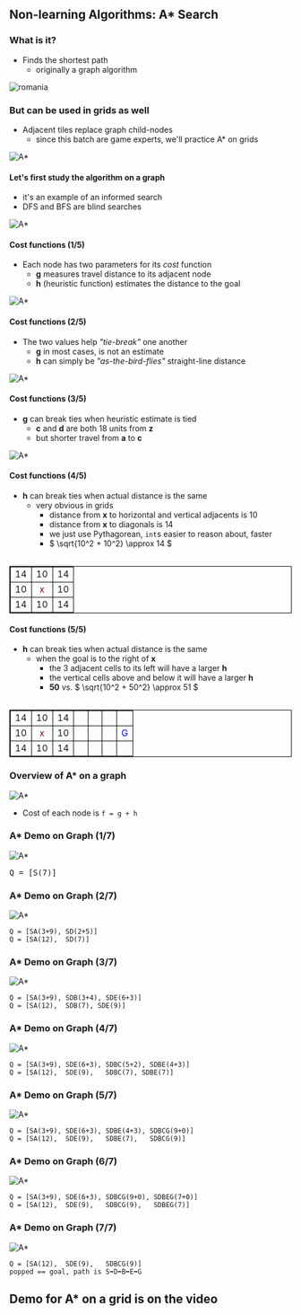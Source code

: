 Non-learning Algorithms:  A* Search
-----------------------------------



### What is it?

* Finds the shortest path
  - originally a graph algorithm

![romania](images/romania.png)




### But can be used in grids as well

* Adjacent tiles replace graph child-nodes
  - since this batch are game experts, we'll practice A* on grids

![A*](images/a-star.png)



#### Let's first study the algorithm on a graph

- it's an example of an informed search
- DFS and BFS are blind searches

![A*](images/sample-a-star.png)



#### Cost functions (1/5)

- Each node has two parameters for its _cost_ function
  + **g** measures travel distance to its adjacent node
  + **h** (heuristic function) estimates the distance to the goal

![A*](images/sample-a-star.png)



#### Cost functions (2/5)

- The two values help _"tie-break"_ one another
  + **g** in most cases, is not an estimate
  + **h** can simply be _"as-the-bird-flies"_ straight-line distance

![A*](images/sample-a-star.png)



#### Cost functions (3/5)

- **g** can break ties when heuristic estimate is tied
  + **c** and **d** are both 18 units from **z**
  + but shorter travel from **a** to **c**

![A*](images/sample-a-star.png)



#### Cost functions (4/5)

- **h** can break ties when actual distance is the same
  + very obvious in grids
    - distance from **x** to horizontal and vertical adjacents is 10
    - distance from **x** to diagonals is 14
    - we just use Pythagorean, `int`s easier to reason about, faster
    - $ \sqrt{10^2 + 10^2} \approx 14 $

<table style="border: 1px solid black; margin-top: 32px">
<tr style="border: 1px solid black">
  <td style="border: 1px solid black">
    14
  </td>
  <td style="border: 1px solid black">
    10
  </td>
  <td style="border: 1px solid black">
    14  
  </td>
</tr>
<tr style="border: 1px solid black">
  <td style="border: 1px solid black">
    10
  </td>
  <td style="border: 1px solid black; text-align: center; color: darkred">
    x
  </td>
  <td style="border: 1px solid black">
    10
  </td>
</tr>
<tr style="border: 1px solid black">
  <td style="border: 1px solid black">
    14
  </td>
  <td style="border: 1px solid black">
    10
  </td>
  <td style="border: 1px solid black">
    14
  </td>
</tr>
</table>



#### Cost functions (5/5)

- **h** can break ties when actual distance is the same
  + when the goal is to the right of **x**
    - the 3 adjacent cells to its left will have a larger **h**
    - the vertical cells above and below it will have a larger **h**
    - **50** vs. $ \sqrt{10^2 + 50^2} \approx 51 $

<table style="border: 1px solid black; margin-top: 32px">
<tr style="border: 1px solid black">
  <td style="border: 1px solid black">
    14
  </td>
  <td style="border: 1px solid black">
    10
  </td>
  <td style="border: 1px solid black">
    14
  </td>
  <td style="border: 1px solid black">
    &nbsp;&nbsp;
  </td>
  <td style="border: 1px solid black">
    &nbsp;&nbsp;
  </td>
  <td style="border: 1px solid black">
    &nbsp;&nbsp;
  </td>
  <td style="border: 1px solid black">
    &nbsp;&nbsp;
  </td>
</tr>
<tr style="border: 1px solid black">
  <td style="border: 1px solid black">
    10
  </td>
  <td style="border: 1px solid black; text-align: center; color: darkred">
    x
  </td>
  <td style="border: 1px solid black">
    10
  </td>
  <td style="border: 1px solid black">
    &nbsp;&nbsp;
  </td>
  <td style="border: 1px solid black">
    &nbsp;&nbsp;
  </td>
  <td style="border: 1px solid black">
    &nbsp;&nbsp;
  </td>
  <td style="border: 1px solid black; color: blue">
    G
  </td>
</tr>
<tr style="border: 1px solid black">
  <td style="border: 1px solid black">
    14
  </td>
  <td style="border: 1px solid black">
    10
  </td>
  <td style="border: 1px solid black">
    14
  </td>
  <td style="border: 1px solid black">
    &nbsp;&nbsp;
  </td>
  <td style="border: 1px solid black">
    &nbsp;&nbsp;
  </td>
  <td style="border: 1px solid black">
    &nbsp;&nbsp;
  </td>
  <td style="border: 1px solid black">
    &nbsp;&nbsp;
  </td>
</tr>
</table>



### Overview of A* on a graph

![A*](images/a-star.gif)

* Cost of each node is `f = g + h`



### A* Demo on Graph (1/7)

![A*](images/orig-graph.png)

<pre>
Q = [S(7)]
</pre>



### A* Demo on Graph (2/7)

![A*](images/orig-graph.png)

```
Q = [SA(3+9), SD(2+5)]
Q = [SA(12),  SD(7)]
```



### A* Demo on Graph (3/7)

![A*](images/orig-graph.png)

```
Q = [SA(3+9), SDB(3+4), SDE(6+3)]
Q = [SA(12),  SDB(7), SDE(9)]
```



### A* Demo on Graph (4/7)

![A*](images/orig-graph.png)

```
Q = [SA(3+9), SDE(6+3), SDBC(5+2), SDBE(4+3)]
Q = [SA(12),  SDE(9),   SDBC(7), SDBE(7)]
```



### A* Demo on Graph (5/7)

![A*](images/orig-graph.png)

```
Q = [SA(3+9), SDE(6+3), SDBE(4+3), SDBCG(9+0)]
Q = [SA(12),  SDE(9),   SDBE(7),   SDBCG(9)]
```



### A* Demo on Graph (6/7)

![A*](images/orig-graph.png)

```
Q = [SA(3+9), SDE(6+3), SDBCG(9+0), SDBEG(7+0)]
Q = [SA(12),  SDE(9),   SDBCG(9),   SDBEG(7)]
```



### A* Demo on Graph (7/7)

![A*](images/orig-graph.png)

```
Q = [SA(12),  SDE(9),   SDBCG(9)]
popped == goal, path is S➡D➡B➡E➡G
```



## Demo for A* on a grid is on the video